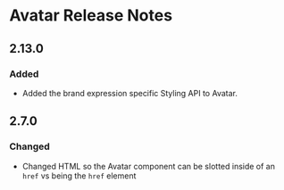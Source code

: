 <!-- Release notes authoring guidelines: http://keepachangelog.com/ -->

# Avatar Release Notes

<!-- ## [Unreleased] -->

## 2.13.0

### Added

- Added the brand expression specific Styling API to Avatar.

## 2.7.0

### Changed
- Changed HTML so the Avatar component can be slotted inside of an `href` vs being the `href` element
